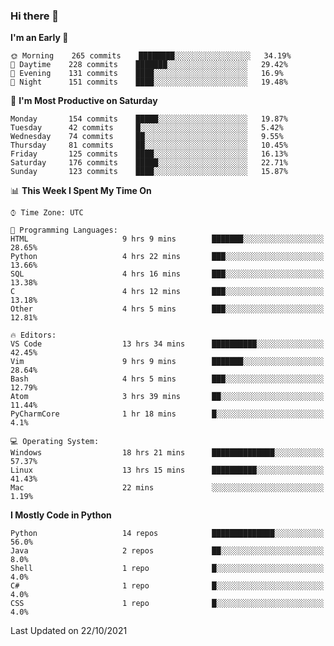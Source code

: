 ### Hi there 👋

<!--START_SECTION:waka-->
**I'm an Early 🐤** 

```text
🌞 Morning    265 commits    ████████░░░░░░░░░░░░░░░░░   34.19% 
🌆 Daytime    228 commits    ███████░░░░░░░░░░░░░░░░░░   29.42% 
🌃 Evening    131 commits    ████░░░░░░░░░░░░░░░░░░░░░   16.9% 
🌙 Night      151 commits    ████░░░░░░░░░░░░░░░░░░░░░   19.48%

```
📅 **I'm Most Productive on Saturday** 

```text
Monday       154 commits    █████░░░░░░░░░░░░░░░░░░░░   19.87% 
Tuesday      42 commits     █░░░░░░░░░░░░░░░░░░░░░░░░   5.42% 
Wednesday    74 commits     ██░░░░░░░░░░░░░░░░░░░░░░░   9.55% 
Thursday     81 commits     ██░░░░░░░░░░░░░░░░░░░░░░░   10.45% 
Friday       125 commits    ████░░░░░░░░░░░░░░░░░░░░░   16.13% 
Saturday     176 commits    █████░░░░░░░░░░░░░░░░░░░░   22.71% 
Sunday       123 commits    ████░░░░░░░░░░░░░░░░░░░░░   15.87%

```


📊 **This Week I Spent My Time On** 

```text
⌚︎ Time Zone: UTC

💬 Programming Languages: 
HTML                     9 hrs 9 mins        ███████░░░░░░░░░░░░░░░░░░   28.65% 
Python                   4 hrs 22 mins       ███░░░░░░░░░░░░░░░░░░░░░░   13.66% 
SQL                      4 hrs 16 mins       ███░░░░░░░░░░░░░░░░░░░░░░   13.38% 
C                        4 hrs 12 mins       ███░░░░░░░░░░░░░░░░░░░░░░   13.18% 
Other                    4 hrs 5 mins        ███░░░░░░░░░░░░░░░░░░░░░░   12.81%

🔥 Editors: 
VS Code                  13 hrs 34 mins      ██████████░░░░░░░░░░░░░░░   42.45% 
Vim                      9 hrs 9 mins        ███████░░░░░░░░░░░░░░░░░░   28.64% 
Bash                     4 hrs 5 mins        ███░░░░░░░░░░░░░░░░░░░░░░   12.79% 
Atom                     3 hrs 39 mins       ██░░░░░░░░░░░░░░░░░░░░░░░   11.44% 
PyCharmCore              1 hr 18 mins        █░░░░░░░░░░░░░░░░░░░░░░░░   4.1%

💻 Operating System: 
Windows                  18 hrs 21 mins      ██████████████░░░░░░░░░░░   57.37% 
Linux                    13 hrs 15 mins      ██████████░░░░░░░░░░░░░░░   41.43% 
Mac                      22 mins             ░░░░░░░░░░░░░░░░░░░░░░░░░   1.19%

```

**I Mostly Code in Python** 

```text
Python                   14 repos            ██████████████░░░░░░░░░░░   56.0% 
Java                     2 repos             ██░░░░░░░░░░░░░░░░░░░░░░░   8.0% 
Shell                    1 repo              █░░░░░░░░░░░░░░░░░░░░░░░░   4.0% 
C#                       1 repo              █░░░░░░░░░░░░░░░░░░░░░░░░   4.0% 
CSS                      1 repo              █░░░░░░░░░░░░░░░░░░░░░░░░   4.0%

```



 Last Updated on 22/10/2021
<!--END_SECTION:waka-->

<!--
**e1630m/e1630m** is a ✨ _special_ ✨ repository because its `README.md` (this file) appears on your GitHub profile.

Here are some ideas to get you started:

- 🔭 I’m currently working on ...
- 🌱 I’m currently learning ...
- 👯 I’m looking to collaborate on ...
- 🤔 I’m looking for help with ...
- 💬 Ask me about ...
- 📫 How to reach me: ...
- 😄 Pronouns: ...
- ⚡ Fun fact: ...
-->
